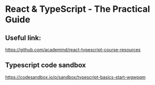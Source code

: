 # React & TypeScript - The Practical Guide

## Useful link:

https://github.com/academind/react-typescript-course-resources

## Typescript code sandbox

https://codesandbox.io/p/sandbox/typescript-basics-start-wgwpqm

